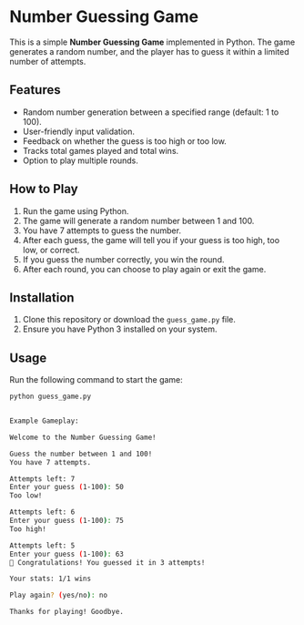 # Number Guessing Game

This is a simple **Number Guessing Game** implemented in Python. The game generates a random number, and the player has to guess it within a limited number of attempts.

## Features

- Random number generation between a specified range (default: 1 to 100).
- User-friendly input validation.
- Feedback on whether the guess is too high or too low.
- Tracks total games played and total wins.
- Option to play multiple rounds.

## How to Play

1. Run the game using Python.
2. The game will generate a random number between 1 and 100.
3. You have 7 attempts to guess the number.
4. After each guess, the game will tell you if your guess is too high, too low, or correct.
5. If you guess the number correctly, you win the round.
6. After each round, you can choose to play again or exit the game.

## Installation

1. Clone this repository or download the `guess_game.py` file.
2. Ensure you have Python 3 installed on your system.

## Usage

Run the following command to start the game:

```bash
python guess_game.py


Example Gameplay:

Welcome to the Number Guessing Game!

Guess the number between 1 and 100!
You have 7 attempts.

Attempts left: 7
Enter your guess (1-100): 50
Too low!

Attempts left: 6
Enter your guess (1-100): 75
Too high!

Attempts left: 5
Enter your guess (1-100): 63
🎉 Congratulations! You guessed it in 3 attempts!

Your stats: 1/1 wins

Play again? (yes/no): no

Thanks for playing! Goodbye.

